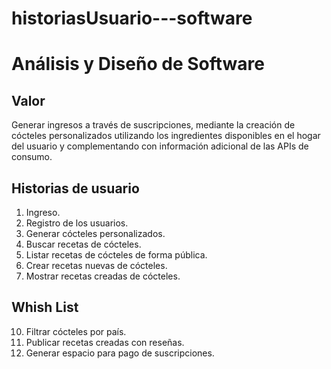 # historiasUsuario---software

# Análisis y Diseño de Software

## Valor
Generar ingresos a través de suscripciones, mediante la creación de cócteles personalizados utilizando los ingredientes disponibles en el hogar del usuario y complementando con información adicional de las APIs de consumo.

## Historias de usuario
01. Ingreso.
02. Registro de los usuarios.
03. Generar cócteles personalizados.
04. Buscar recetas de cócteles.
05. Listar recetas de cócteles de forma pública.
06. Crear recetas nuevas de cócteles.
07. Mostrar recetas creadas de cócteles.

## Whish List
10. Filtrar cócteles por país.
11. Publicar recetas creadas con reseñas.
12. Generar espacio para pago de suscripciones.
